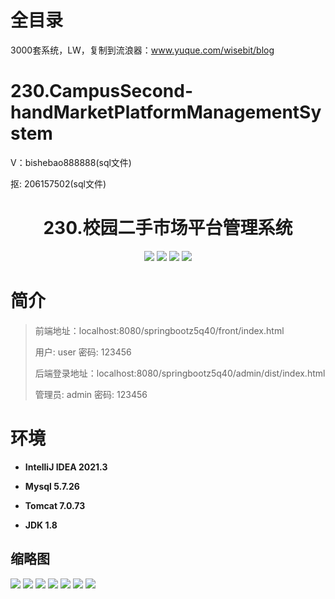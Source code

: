 # 全目录

3000套系统，LW，复制到流浪器：www.yuque.com/wisebit/blog

# 230.CampusSecond-handMarketPlatformManagementSystem

<p>V：bishebao888888(sql文件)</p>
<p>抠: 206157502(sql文件)</p>

<p><h1 align="center">230.校园二手市场平台管理系统</h1></p>


<p align="center">
	<img src="https://img.shields.io/badge/jdk-1.8-orange.svg"/>
    <img src="https://img.shields.io/badge/springboot-5.x-lightgrey.svg"/>
    <img src="https://img.shields.io/badge/vue-3.x-blue.svg"/>
    <img src="https://img.shields.io/badge/mybatis-5.x-yellow.svg"/>
</p>

# 简介
>
> 
>
> 前端地址：localhost:8080/springbootz5q40/front/index.html
>
> 用户: user   密码: 123456
> 
> 后端登录地址：localhost:8080/springbootz5q40/admin/dist/index.html
>
> 管理员: admin   密码: 123456
>

>

# 环境

- <b>IntelliJ IDEA 2021.3</b>

- <b>Mysql 5.7.26</b>

- <b>Tomcat 7.0.73</b>

- <b>JDK 1.8</b>




## 缩略图

![](https://bitwise.oss-cn-heyuan.aliyuncs.com/2024/9/10/0a95aa61-33a0-41d8-885a-781949fdc904.png)
![](https://bitwise.oss-cn-heyuan.aliyuncs.com/2024/9/10/dd71450c-7681-4ecb-b761-a45959887590.png)
![](https://bitwise.oss-cn-heyuan.aliyuncs.com/2024/9/10/3815c3e9-8d28-45c5-b431-cef266dcae75.png)
![](https://bitwise.oss-cn-heyuan.aliyuncs.com/2024/9/10/8a199168-a904-4989-99ad-ed31789232b3.png)
![](https://bitwise.oss-cn-heyuan.aliyuncs.com/2024/9/10/aa2ecfe6-bd14-4bed-a0a4-5f558ac12797.png)
![](https://bitwise.oss-cn-heyuan.aliyuncs.com/2024/9/10/f0e316df-18a6-4a2b-b068-032ea5a2891f.png)
![](https://bitwise.oss-cn-heyuan.aliyuncs.com/2024/9/10/dd961fb9-dd24-43ab-9581-28189f807e2e.png)



